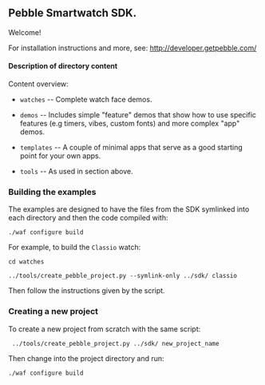 ## Pebble Smartwatch SDK.

Welcome!

For installation instructions and more, see: <http://developer.getpebble.com/>


#### Description of directory content

Content overview:

 * `watches` -- Complete watch face demos.

 * `demos` -- Includes simple "feature" demos that show how to use
              specific features (e.g timers, vibes, custom fonts) and
              more complex "app" demos.

 * `templates` -- A couple of minimal apps that serve as a good
                  starting point for your own apps.

 * `tools` --  As used in section above.


### Building the examples

The examples are designed to have the files from the SDK symlinked
into each directory and then the code compiled with:

    ./waf configure build

For example, to build the `Classio` watch:

    cd watches

    ../tools/create_pebble_project.py --symlink-only ../sdk/ classio

Then follow the instructions given by the script.


### Creating a new project

To create a new project from scratch with the same script:

     ../tools/create_pebble_project.py ../sdk/ new_project_name

Then change into the project directory and run:

    ./waf configure build

